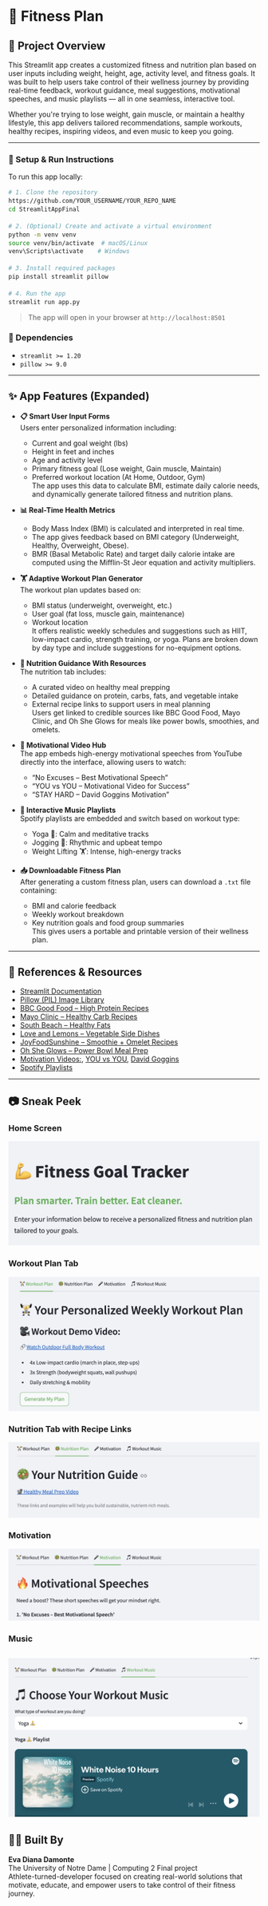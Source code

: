 # 💪 Fitness Plan 

## 📌 Project Overview
This Streamlit app creates a customized fitness and nutrition plan based on user inputs including weight, height, age, activity level, and fitness goals. It was built to help users take control of their wellness journey by providing real-time feedback, workout guidance, meal suggestions, motivational speeches, and music playlists — all in one seamless, interactive tool.

Whether you're trying to lose weight, gain muscle, or maintain a healthy lifestyle, this app delivers tailored recommendations, sample workouts, healthy recipes, inspiring videos, and even music to keep you going.

---

### 🚀 Setup & Run Instructions
To run this app locally:

```bash
# 1. Clone the repository
https://github.com/YOUR_USERNAME/YOUR_REPO_NAME
cd StreamlitAppFinal

# 2. (Optional) Create and activate a virtual environment
python -m venv venv
source venv/bin/activate  # macOS/Linux
venv\Scripts\activate    # Windows

# 3. Install required packages
pip install streamlit pillow

# 4. Run the app
streamlit run app.py
```

> The app will open in your browser at `http://localhost:8501`

### 🧩 Dependencies
- `streamlit >= 1.20`
- `pillow >= 9.0`

---

## ✨ App Features (Expanded)

- **📋 Smart User Input Forms**  
  Users enter personalized information including:
  - Current and goal weight (lbs)
  - Height in feet and inches
  - Age and activity level
  - Primary fitness goal (Lose weight, Gain muscle, Maintain)
  - Preferred workout location (At Home, Outdoor, Gym)  
  The app uses this data to calculate BMI, estimate daily calorie needs, and dynamically generate tailored fitness and nutrition plans.

- **📊 Real-Time Health Metrics**  
  - Body Mass Index (BMI) is calculated and interpreted in real time.
  - The app gives feedback based on BMI category (Underweight, Healthy, Overweight, Obese).
  - BMR (Basal Metabolic Rate) and target daily calorie intake are computed using the Mifflin-St Jeor equation and activity multipliers.

- **🏋️ Adaptive Workout Plan Generator**  
  The workout plan updates based on:
  - BMI status (underweight, overweight, etc.)
  - User goal (fat loss, muscle gain, maintenance)
  - Workout location  
  It offers realistic weekly schedules and suggestions such as HIIT, low-impact cardio, strength training, or yoga. Plans are broken down by day type and include suggestions for no-equipment options.

- **🥗 Nutrition Guidance With Resources**  
  The nutrition tab includes:
  - A curated video on healthy meal prepping
  - Detailed guidance on protein, carbs, fats, and vegetable intake
  - External recipe links to support users in meal planning  
  Users get linked to credible sources like BBC Good Food, Mayo Clinic, and Oh She Glows for meals like power bowls, smoothies, and omelets.

- **🎤 Motivational Video Hub**  
  The app embeds high-energy motivational speeches from YouTube directly into the interface, allowing users to watch:
  - “No Excuses – Best Motivational Speech”
  - “YOU vs YOU – Motivational Video for Success”
  - “STAY HARD – David Goggins Motivation”

- **🎵 Interactive Music Playlists**  
  Spotify playlists are embedded and switch based on workout type:
  - Yoga 🧘: Calm and meditative tracks
  - Jogging 🏃: Rhythmic and upbeat tempo
  - Weight Lifting 🏋️: Intense, high-energy tracks

- **📥 Downloadable Fitness Plan**  
  After generating a custom fitness plan, users can download a `.txt` file containing:
  - BMI and calorie feedback
  - Weekly workout breakdown
  - Key nutrition goals and food group summaries  
  This gives users a portable and printable version of their wellness plan.

---

## 🔗 References & Resources

- [Streamlit Documentation](https://docs.streamlit.io/)
- [Pillow (PIL) Image Library](https://pillow.readthedocs.io/)
- [BBC Good Food – High Protein Recipes](https://www.bbcgoodfood.com/recipes/collection/high-protein-recipes)
- [Mayo Clinic – Healthy Carb Recipes](https://www.mayoclinic.org/healthy-lifestyle/recipes/healthy-carb-recipes/rcs-20077160)
- [South Beach – Healthy Fats](https://palm.southbeachdiet.com/healthy-fat-servings/)
- [Love and Lemons – Vegetable Side Dishes](https://www.loveandlemons.com/vegetable-side-dishes/)
- [JoyFoodSunshine – Smoothie + Omelet Recipes](https://joyfoodsunshine.com/)
- [Oh She Glows – Power Bowl Meal Prep](https://ohsheglows.com/meal-prep-week-long-power-bowls/)
- [Motivation Videos:](https://www.youtube.com/watch?v=BHY0FxzoKZE), [YOU vs YOU](https://www.youtube.com/watch?v=H5ExSyGTgt4), [David Goggins](https://www.youtube.com/watch?v=QTB1YiWxxKU)
- [Spotify Playlists](https://open.spotify.com/genre/0JQ5DAqbMKFAXlCG6QvYQ4)

---

## 📷 Sneak Peek


### Home Screen
![Home](screenshots/home.png)

### Workout Plan Tab
![Workout](screenshots/workout_plan.png)

### Nutrition Tab with Recipe Links
![Nutrition](screenshots/nutrition_plan.png)

### Motivation 
![Motivation](screenshots/motivation_tab.png)

### Music 
![Music](screenshots/music_tab.png)
---

## 👨‍💻 Built By

**Eva Diana Damonte**  
The University of Notre Dame | Computing 2 Final project  
Athlete-turned-developer focused on creating real-world solutions that motivate, educate, and empower users to take control of their fitness journey.
